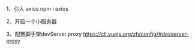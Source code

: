 1、引入 axios
npm i axios

2、开启一个小服务器


3、配置脚手架devServer.proxy
https://cli.vuejs.org/zh/config/#devserver-proxy